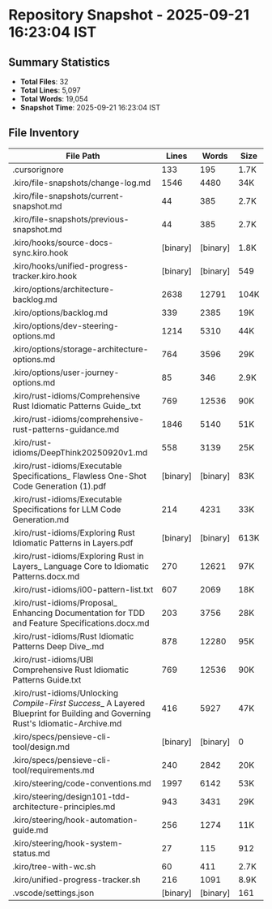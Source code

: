 # Repository Snapshot - 2025-09-21 16:23:04 IST

## Summary Statistics
- **Total Files**: 32
- **Total Lines**: 5,097
- **Total Words**: 19,054
- **Snapshot Time**: 2025-09-21 16:23:04 IST

## File Inventory

| File Path | Lines | Words | Size |
|-----------|-------|-------|------|
| .cursorignore | 133 | 195 | 1.7K |
| .kiro/file-snapshots/change-log.md | 1546 | 4480 | 34K |
| .kiro/file-snapshots/current-snapshot.md | 44 | 385 | 2.7K |
| .kiro/file-snapshots/previous-snapshot.md | 44 | 385 | 2.7K |
| .kiro/hooks/source-docs-sync.kiro.hook | [binary] | [binary] | 1.8K |
| .kiro/hooks/unified-progress-tracker.kiro.hook | [binary] | [binary] | 549 |
| .kiro/options/architecture-backlog.md | 2638 | 12791 | 104K |
| .kiro/options/backlog.md | 339 | 2385 | 19K |
| .kiro/options/dev-steering-options.md | 1214 | 5310 | 44K |
| .kiro/options/storage-architecture-options.md | 764 | 3596 | 29K |
| .kiro/options/user-journey-options.md | 85 | 346 | 2.9K |
| .kiro/rust-idioms/Comprehensive Rust Idiomatic Patterns Guide_.txt | 769 | 12536 | 90K |
| .kiro/rust-idioms/comprehensive-rust-patterns-guidance.md | 1846 | 5140 | 51K |
| .kiro/rust-idioms/DeepThink20250920v1.md | 558 | 3139 | 25K |
| .kiro/rust-idioms/Executable Specifications_ Flawless One-Shot Code Generation (1).pdf | [binary] | [binary] | 83K |
| .kiro/rust-idioms/Executable Specifications for LLM Code Generation.md | 214 | 4231 | 33K |
| .kiro/rust-idioms/Exploring Rust Idiomatic Patterns in Layers.pdf | [binary] | [binary] | 613K |
| .kiro/rust-idioms/Exploring Rust in Layers_ Language Core to Idiomatic Patterns.docx.md | 270 | 12621 | 97K |
| .kiro/rust-idioms/i00-pattern-list.txt | 607 | 2069 | 18K |
| .kiro/rust-idioms/Proposal_ Enhancing Documentation for TDD and Feature Specifications.docx.md | 203 | 3756 | 28K |
| .kiro/rust-idioms/Rust Idiomatic Patterns Deep Dive_.md | 878 | 12280 | 95K |
| .kiro/rust-idioms/UBI Comprehensive Rust Idiomatic Patterns Guide.txt | 769 | 12536 | 90K |
| .kiro/rust-idioms/Unlocking _Compile-First Success__ A Layered Blueprint for Building and Governing Rust's Idiomatic-Archive.md | 416 | 5927 | 47K |
| .kiro/specs/pensieve-cli-tool/design.md | [binary] | [binary] | 0 |
| .kiro/specs/pensieve-cli-tool/requirements.md | 240 | 2842 | 20K |
| .kiro/steering/code-conventions.md | 1997 | 6142 | 53K |
| .kiro/steering/design101-tdd-architecture-principles.md | 943 | 3431 | 29K |
| .kiro/steering/hook-automation-guide.md | 256 | 1274 | 11K |
| .kiro/steering/hook-system-status.md | 27 | 115 | 912 |
| .kiro/tree-with-wc.sh | 60 | 411 | 2.7K |
| .kiro/unified-progress-tracker.sh | 216 | 1091 | 8.9K |
| .vscode/settings.json | [binary] | [binary] | 161 |
